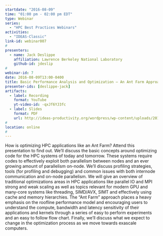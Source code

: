 ```yaml
---
startdate: "2016-08-09"
time: "01:00 pm - 02:00 pm EDT"
type: Webinar
series:
  - "HPC Best Practices Webinars"
activities:
  - "IDEAS-Classic"
link-id: webinar007
#
presenters:
  - name: Jack Deslippe
    affiliation: Lawrence Berkeley National Laboratory
    github-id: jdeslip
#
webinar-id: 7
date: 2016-08-09T13:00-0400
title: Basic Performance Analysis and Optimization – An Ant Farm Approach
presenter-ids: [deslippe-jack]
artifacts:
  - label: Recording
    format: YouTube
    yt-video-id: -qxJf6YJ3fc
  - label: Slides
    format: PDF
    url: http://ideas-productivity.org/wordpress/wp-content/uploads/2018/03/webinar007-160809-deslippe-antfarm.pdf
#
location: online
#
---
```

How is optimizing HPC applications like an Ant Farm? Attend this
presentation to find out. We’ll discuss the basic concepts around
optimizing code for the HPC systems of today and tomorrow. These
systems require codes to effectively exploit both parallelism between
nodes and an ever growing amount of parallelism on-node. We’ll discuss
profiling strategies, tools (for profiling and debugging) and common
issues with both internode communication and on-node parallelism. We
will give an overview of traditional optimizations areas in HPC
applications like parallel IO and MPI strong and weak scaling as well
as topics relevant for modern GPU and many-core systems like
threading, SIMD/AVX, SIMT and effectively using cache and memory
hierarchies. The “Ant Farm” approach places a heavy emphasis on the
roofline performance model and encouraging users to understand the
compute, bandwidth and latency sensitivity of their applications and
kernels through a series of easy to perform experiments and an easy to
follow flow chart. Finally, we’ll discuss what we expect to change in
the optimization process as we move towards exascale computers.
